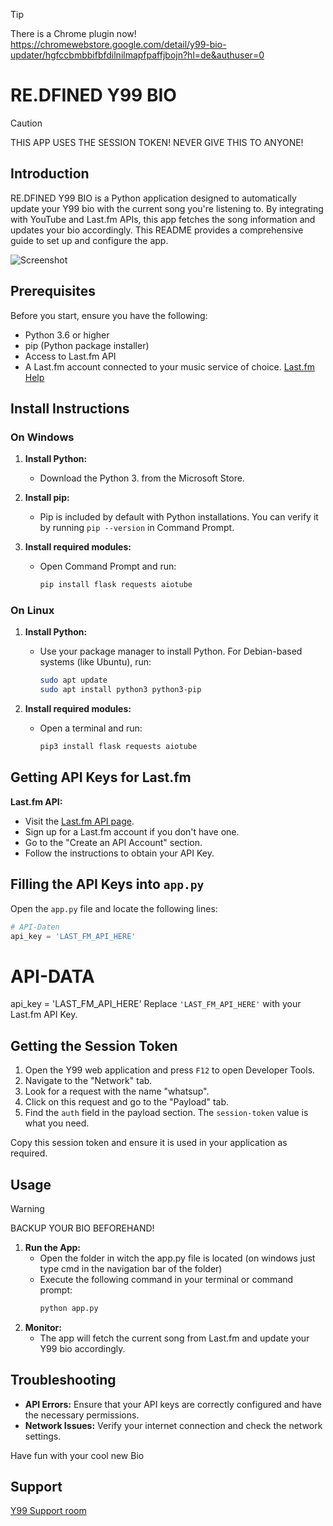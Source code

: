 > [!TIP]
> There is a Chrome plugin now! https://chromewebstore.google.com/detail/y99-bio-updater/hgfccbmbbifbfdilnilmapfpaffjbojn?hl=de&authuser=0
# RE.DFINED Y99 BIO
> [!CAUTION]
> THIS APP USES THE SESSION TOKEN! NEVER GIVE THIS TO ANYONE!
## Introduction

RE.DFINED Y99 BIO is a Python application designed to automatically update your Y99 bio with the current song you're listening to. By integrating with YouTube and Last.fm APIs, this app fetches the song information and updates your bio accordingly. This README provides a comprehensive guide to set up and configure the app.

![Screenshot](https://cloud.re.dfined.net/apps/files_sharing/publicpreview/djx4sAHMWjDtZ9E?file=/&fileId=2027&x=1922&y=954&a=true&etag=7aa16d84df42096c6e2a54bdb477bb26)

## Prerequisites

Before you start, ensure you have the following:
- Python 3.6 or higher
- pip (Python package installer)
- Access to Last.fm API
- A Last.fm account connected to your music service of choice. [Last.fm Help](https://www.last.fm/about/trackmymusic)

## Install Instructions

### On Windows

1. **Install Python:**
   - Download the Python 3. from the Microsoft Store.

2. **Install pip:**
   - Pip is included by default with Python installations. You can verify it by running `pip --version` in Command Prompt.

3. **Install required modules:**
   - Open Command Prompt and run:
     ```bash
     pip install flask requests aiotube
     ```

### On Linux

1. **Install Python:**
   - Use your package manager to install Python. For Debian-based systems (like Ubuntu), run:
     ```bash
     sudo apt update
     sudo apt install python3 python3-pip
     ```

2. **Install required modules:**
   - Open a terminal and run:
     ```bash
     pip3 install flask requests aiotube
     ```

## Getting API Keys for Last.fm


**Last.fm API:**
   - Visit the [Last.fm API page](https://www.last.fm/api/).
   - Sign up for a Last.fm account if you don't have one.
   - Go to the "Create an API Account" section.
   - Follow the instructions to obtain your API Key.

## Filling the API Keys into `app.py`

Open the `app.py` file and locate the following lines:

```python
# API-Daten
api_key = 'LAST_FM_API_HERE'
```

# API-DATA
api_key = 'LAST_FM_API_HERE'
Replace `'LAST_FM_API_HERE'` with your Last.fm API Key.

## Getting the Session Token

1. Open the Y99 web application and press `F12` to open Developer Tools.
2. Navigate to the "Network" tab.
3. Look for a request with the name "whatsup".
4. Click on this request and go to the "Payload" tab.
5. Find the `auth` field in the payload section. The `session-token` value is what you need.

Copy this session token and ensure it is used in your application as required.

## Usage
> [!WARNING]
> BACKUP YOUR BIO BEFOREHAND!
1. **Run the App:**
   - Open the folder in witch the app.py file is located (on windows just type cmd in the navigation bar of the folder)
   - Execute the following command in your terminal or command prompt:
     ```bash
     python app.py
     ```
3. **Monitor:**
   - The app will fetch the current song from Last.fm and update your Y99 bio accordingly.

## Troubleshooting

- **API Errors:** Ensure that your API keys are correctly configured and have the necessary permissions.
- **Network Issues:** Verify your internet connection and check the network settings.

Have fun with your cool new Bio
## Support

[Y99 Support room](https://y99.in/r/1808532)

